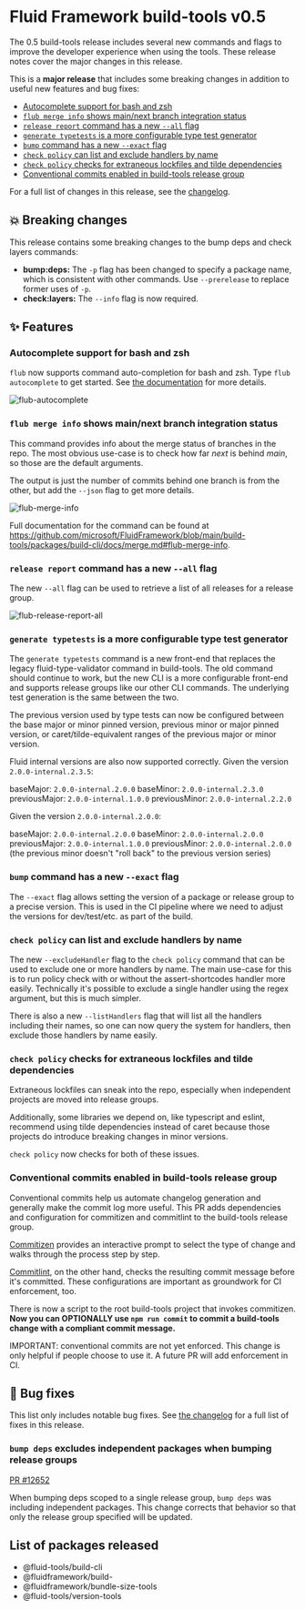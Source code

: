 # Fluid Framework build-tools v0.5

The 0.5 build-tools release includes several new commands and flags to improve the developer experience when using the
tools. These release notes cover the major changes in this release.

This is a **major release** that includes some breaking changes in addition to useful new features and bug fixes:

- [Autocomplete support for bash and zsh](#autocomplete-support-for-bash-and-zsh)
- [`flub merge info` shows main/next branch integration status](#flub-merge-info-shows-mainnext-branch-integration-status)
- [`release report` command has a new `--all` flag](#release-report-command-has-a-new---all-flag)
- [`generate typetests` is a more configurable type test generator](#generate-typetests-is-a-more-configurable-type-test-generator)
- [`bump` command has a new `--exact` flag](#bump-command-has-a-new---exact-flag)
- [`check policy` can list and exclude handlers by name](#check-policy-can-list-and-exclude-handlers-by-name)
- [`check policy` checks for extraneous lockfiles and tilde dependencies](#check-policy-checks-for-extraneous-lockfiles-and-tilde-dependencies)
- [Conventional commits enabled in build-tools release group](#conventional-commits-enabled-in-build-tools-release-group)

For a full list of changes in this release, see the [changelog](./CHANGELOG.md#050-2022-11-03).

## 💥 Breaking changes

This release contains some breaking changes to the bump deps and check layers commands:

* **bump:deps:** The `-p` flag has been changed to specify a package
name, which is consistent with
other commands. Use `--prerelease` to replace former uses of `-p`.
* **check:layers:** The `--info` flag is now required.

## ✨ Features

### Autocomplete support for bash and zsh

`flub` now supports command auto-completion for bash and zsh. Type `flub autocomplete` to get started. See [the
documentation](https://github.com/microsoft/FluidFramework/blob/main/build-tools/packages/build-cli/docs/autocomplete.md)
for more details.

![flub-autocomplete](https://user-images.githubusercontent.com/19589/199857774-57e4f31b-b8f1-498e-a66b-9d4450b9a980.gif)

### `flub merge info` shows main/next branch integration status

This command provides info about the merge status of branches in the repo. The most obvious use-case is to check how far
_next_ is behind _main_, so those are the default arguments.

The output is just the number of commits behind one branch is from the other, but add the `--json` flag to get more
details.

![flub-merge-info](https://user-images.githubusercontent.com/19589/199857775-fc579952-8249-4cd5-b4b1-59762cc55b37.gif)

Full documentation for the command can be found at
<https://github.com/microsoft/FluidFramework/blob/main/build-tools/packages/build-cli/docs/merge.md#flub-merge-info>.

### `release report` command has a new `--all` flag

The new `--all` flag can be used to retrieve a list of all releases for a release group.

![flub-release-report-all](https://user-images.githubusercontent.com/19589/199858774-ff8055d7-0ae9-4dfa-aa84-05a37bb76d8b.gif)

### `generate typetests` is a more configurable type test generator

The `generate typetests` command is a new front-end that replaces the legacy fluid-type-validator command in
build-tools. The old command should continue to work, but the new CLI is a more configurable front-end and supports
release groups like our other CLI commands. The underlying test generation is the same between the two.

The previous version used by type tests can now be configured between the base major or minor pinned version, previous
minor or major pinned version, or caret/tilde-equivalent ranges of the previous major or minor version.

Fluid internal versions are also now supported correctly. Given the version `2.0.0-internal.2.3.5`:

baseMajor: `2.0.0-internal.2.0.0`
baseMinor: `2.0.0-internal.2.3.0`
previousMajor: `2.0.0-internal.1.0.0`
previousMinor: `2.0.0-internal.2.2.0`

Given the version `2.0.0-internal.2.0.0`:

baseMajor: `2.0.0-internal.2.0.0`
baseMinor: `2.0.0-internal.2.0.0`
previousMajor: `2.0.0-internal.1.0.0`
previousMinor: `2.0.0-internal.2.0.0` (the previous minor doesn't "roll back" to the previous version series)

### `bump` command has a new `--exact` flag

The `--exact` flag allows setting the version of a package or release group to a precise version. This is used in the CI
pipeline where we need to adjust the versions for dev/test/etc. as part of the build.

### `check policy` can list and exclude handlers by name

The new `--excludeHandler` flag to the `check policy` command that can be used to exclude one or more handlers by name.
The main use-case for this is to run policy check with or without the assert-shortcodes handler more easily. Technically
it's possible to exclude a single handler using the regex argument, but this is much simpler.

There is also a new `--listHandlers` flag that will list all the handlers including their names, so one can now query
the system for handlers, then exclude those handlers by name easily.

### `check policy` checks for extraneous lockfiles and tilde dependencies

Extraneous lockfiles can sneak into the repo, especially when independent projects are moved into release groups.

Additionally, some libraries we depend on, like typescript and eslint, recommend using tilde dependencies instead of
caret because those projects do introduce breaking changes in minor versions.

`check policy` now checks for both of these issues.

### Conventional commits enabled in build-tools release group

Conventional commits help us automate changelog generation and generally make the commit log more useful. This PR adds
dependencies and configuration for commitizen and commitlint to the build-tools release group.

[Commitizen](https://commitizen-tools.github.io/commitizen/) provides an interactive prompt to select the type of change
and walks through the process step by step.

[Commitlint](https://commitlint.js.org/), on the other hand, checks the resulting commit message before it's committed.
These configurations are important as groundwork for CI enforcement, too.

There is now a script to the root build-tools project that invokes commitizen. **Now you can OPTIONALLY use `npm run
commit` to commit a build-tools change with a compliant commit message.**

IMPORTANT: conventional commits are not yet enforced. This change is only helpful if people choose to use it. A future
PR will add enforcement in CI.

## 🐛 Bug fixes

This list only includes notable bug fixes. See [the changelog]() for a full list of fixes in this release.

### `bump deps` excludes independent packages when bumping release groups

[PR #12652](https://github.com/microsoft/FluidFramework/issues/12652)

When bumping deps scoped to a single release group, `bump deps` was including independent packages. This change corrects
that behavior so that only the release group specified will be updated.

## List of packages released

- @fluid-tools/build-cli
- @fluidframework/build-
- @fluidframework/bundle-size-tools
- @fluid-tools/version-tools
